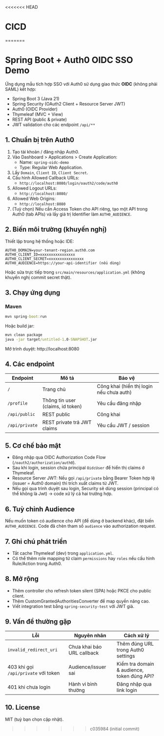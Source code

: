 <<<<<<< HEAD
# CICD
=======
# Spring Boot + Auth0 OIDC SSO Demo

Ứng dụng mẫu tích hợp SSO với Auth0 sử dụng giao thức **OIDC** (không phải SAML) kết hợp:

- Spring Boot 3 (Java 21)
- Spring Security (OAuth2 Client + Resource Server JWT)
- Auth0 (OIDC Provider)
- Thymeleaf (MVC + View)
- REST API (public & private)
- JWT validation cho các endpoint `/api/**`

## 1. Chuẩn bị trên Auth0
1. Tạo tài khoản / đăng nhập Auth0.
2. Vào Dashboard > Applications > Create Application:
   - Name: `spring-oidc-demo`
   - Type: Regular Web Application.
3. Lấy `Domain`, `Client ID`, `Client Secret`.
4. Cấu hình Allowed Callback URLs:
   - `http://localhost:8080/login/oauth2/code/auth0`
5. Allowed Logout URLs:
   - `http://localhost:8080/`
6. Allowed Web Origins:
   - `http://localhost:8080`
7. (Tuỳ chọn) Nếu cần Access Token cho API riêng, tạo một API trong Auth0 (tab APIs) và lấy giá trị Identifier làm `AUTH0_AUDIENCE`.

## 2. Biến môi trường (khuyến nghị)
Thiết lập trong hệ thống hoặc IDE:
```
AUTH0_DOMAIN=your-tenant-region.auth0.com
AUTH0_CLIENT_ID=xxxxxxxxxxxxxxxx
AUTH0_CLIENT_SECRET=xxxxxxxxxxxxxxxx
AUTH0_AUDIENCE=https://your-api-identifier (nếu dùng)
```

Hoặc sửa trực tiếp trong `src/main/resources/application.yml` (không khuyến nghị commit secret thật).

## 3. Chạy ứng dụng
### Maven
```cmd
mvn spring-boot:run
```
Hoặc build jar:
```cmd
mvn clean package
java -jar target/untitled-1.0-SNAPSHOT.jar
```

Mở trình duyệt: http://localhost:8080

## 4. Các endpoint
| Endpoint | Mô tả | Bảo vệ |
|----------|-------|--------|
| `/` | Trang chủ | Công khai (hiển thị login nếu chưa auth) |
| `/profile` | Thông tin user (claims, id token) | Yêu cầu đăng nhập |
| `/api/public` | REST public | Công khai |
| `/api/private` | REST private trả JWT claims | Yêu cầu JWT / session |

## 5. Cơ chế bảo mật
- Đăng nhập qua OIDC Authorization Code Flow (`/oauth2/authorization/auth0`).
- Sau khi login, session chứa principal `OidcUser` để hiển thị claims ở Thymeleaf.
- Resource Server JWT: Nếu gọi `/api/private` bằng Bearer Token hợp lệ (issuer = Auth0 domain) thì trích xuất claims từ JWT.
- Nếu gọi qua trình duyệt sau login, Security sẽ dùng session (principal có thể không là Jwt) -> code xử lý cả hai trường hợp.

## 6. Tuỳ chỉnh Audience
Nếu muốn token có audience cho API (để dùng ở backend khác), đặt biến `AUTH0_AUDIENCE`. Code đã chèn tham số `audience` vào authorization request.

## 7. Ghi chú phát triển
- Tắt cache Thymeleaf (dev) trong `application.yml`.
- Có thể thêm role mapping từ claim `permissions` hay `roles` nếu cấu hình Rule/Action trong Auth0.

## 8. Mở rộng
- Thêm controller cho refresh token silent (SPA) hoặc PKCE cho public client.
- Thêm CustomGrantedAuthoritiesConverter để map quyền nâng cao.
- Viết integration test bằng `spring-security-test` với JWT giả.

## 9. Vấn đề thường gặp
| Lỗi | Nguyên nhân | Cách xử lý |
|-----|-------------|-----------|
| `invalid_redirect_uri` | Chưa khai báo URL callback | Thêm đúng URL trong Auth0 settings |
| 403 khi gọi `/api/private` với token | Audience/issuer sai | Kiểm tra domain & audience, token đúng API? |
| 401 khi chưa login | Hành vi bình thường | Đăng nhập qua link login |

## 10. License
MIT (tuỳ bạn chọn cập nhật).

>>>>>>> c035984 (initial commit)
